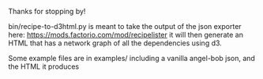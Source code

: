 Thanks for stopping by!


bin/recipe-to-d3html.py is meant to take the output of the json exporter here: https://mods.factorio.com/mod/recipelister it will then generate an HTML that has a network graph of all the dependencies using d3.


Some example files are in examples/ including a vanilla angel-bob json, and the HTML it produces

